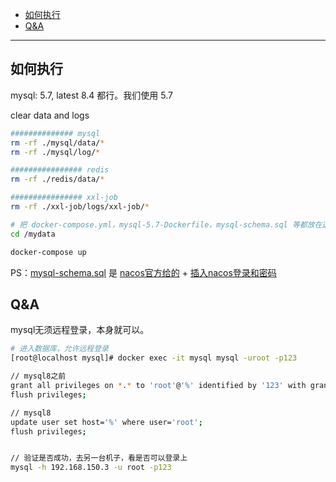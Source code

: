 - [如何执行](#如何执行)
- [Q\&A](#qa)

---
## 如何执行
mysql: 5.7, latest 8.4 都行。我们使用 5.7

clear data and logs
```bash
############## mysql
rm -rf ./mysql/data/*
rm -rf ./mysql/log/*

################ redis
rm -rf ./redis/data/*

################ xxl-job
rm -rf ./xxl-job/logs/xxl-job/*
```
```bash
# 把 docker-compose.yml，mysql-5.7-Dockerfile，mysql-schema.sql 等都放在这里
cd /mydata

docker-compose up
```

PS：[mysql-schema.sql](mysql-schema.sql) 是 [nacos官方给的](https://github.com/nacos-group/nacos-docker/blob/master/example/image/mysql/5.7/Dockerfile) + [插入nacos登录和密码](https://blog.csdn.net/m0_55435847/article/details/125292192)

## Q&A

mysql无须远程登录，本身就可以。
```bash
# 进入数据库，允许远程登录
[root@localhost mysql]# docker exec -it mysql mysql -uroot -p123

// mysql8之前
grant all privileges on *.* to 'root'@'%' identified by '123' with grant option;
flush privileges;

// mysql8
update user set host='%' where user='root';
flush privileges;


// 验证是否成功，去另一台机子，看是否可以登录上
mysql -h 192.168.150.3 -u root -p123
```
